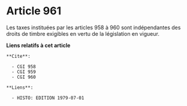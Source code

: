 # Article 961

Les taxes instituées par les articles 958 à 960 sont indépendantes des droits de timbre exigibles en vertu de la législation
en vigueur.

**Liens relatifs à cet article**

	**Cite**:

	  - CGI 958
	  - CGI 959
	  - CGI 960

	**Liens**:

	  - HISTO: EDITION 1979-07-01
